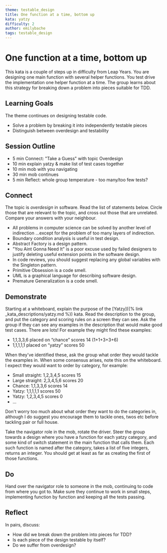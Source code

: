 ```yaml
---
theme: testable_design
title: One function at a time, bottom up
kata: yatzy
difficulty: 2
author: emilybache
tags: testable_design
---
```


# One function at a time, bottom up

This kata is a couple of steps up in difficulty from Leap Years. You are designing one main function with several helper functions. You test drive the implementation one helper function at a time. The group learns about this strategy for breaking down a problem into pieces suitable for TDD.

## Learning Goals
The theme continues on designing testable code.

* Solve a problem by breaking it into independently testable pieces
* Distinguish between overdesign and testability

## Session Outline

* 5 min Connect: "Take a Guess" with topic Overdesign   
* 10 min explain yatzy & make list of test cases together  
* 10 min mob with you navigating  
* 30 min mob continues 
* 5 min Reflect: whole group temperature - too many/too few tests?  

## Connect
The topic is _overdesign_ in software. Read the list of statements below. Circle those that are relevant to the topic, and cross out those that are unrelated. Compare your answers with your neighbour.

* All problems in computer science can be solved by another level of indirection ...except for the problem of too many layers of indirection.
* Boundary condition analysis is useful in test design.
* Abstract Factory is a design pattern.
* "You Aint Gonna Need It" is a poor excuse used by failed designers to justify deleting useful extension points in the software design.
* In code reviews, you should suggest replacing any global variables with the Singleton pattern.
* Primitive Obsession is a code smell.
* UML is a graphical language for describing software design.
* Premature Generalization is a code smell.
 
## Demonstrate
Starting at a whiteboard, explain the purpose of the [Yatzy]({% link _kata_descriptions/yatzy.md %}) kata. Read the description to the group, and put the category and scoring rules on a screen they can see. Ask the group if they can see any examples in the description that would make good test cases. There are lots! For example they might find these examples:

* 1,1,3,3,6 placed on “chance” scores 14 (1+1+3+3+6)
* 1,1,1,1,1 placed on “yatzy” scores 50

When they've identified these, ask the group what order they would tackle the examples in. When some consensus arises, note this on the whiteboard. I expect they would want to order by category, for example:

- Small straight: 1,2,3,4,5 scores 15
- Large straight: 2,3,4,5,6 scores 20
- Chance: 1,1,3,3,6 scores 14
- Yatzy: 1,1,1,1,1 scores 50
- Yatzy: 1,2,3,4,5 scores 0
- ...

Don't worry too much about what order they want to do the categories in, although I do suggest you encourage them to tackle ones, twos etc before tackling pair or full house.

Take the navigator role in the mob, rotate the driver. Steer the group towards a design where you have a function for each yatzy category, and some kind of switch statement in the main function that calls them. Each such function is named after the category, takes a list of five integers, returns an integer. You should get at least as far as creating the first of those functions.

## Do
Hand over the navigator role to someone in the mob, continuing to code from where you got to. Make sure they continue to work in small steps, implementing function by function and keeping all the tests passing.

## Reflect
In pairs, discuss:
- How did we break down the problem into pieces for TDD?
- Is each piece of the design testable by itself?
- Do we suffer from overdesign?

